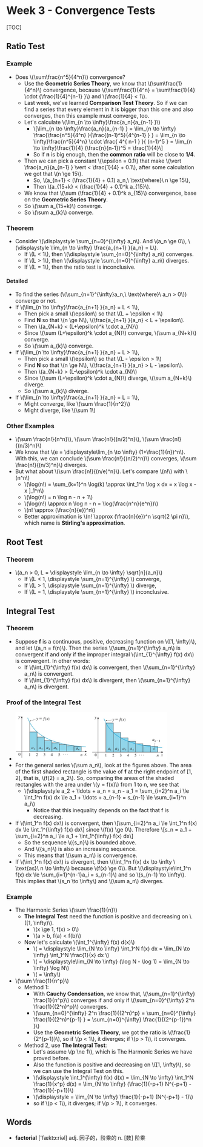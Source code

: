 # Week 3 - Convergence Tests

[TOC]

## Ratio Test

### Example

* Does \\(\sum\frac{n^5}{4^n}\\) convergence?
    * Use the **Geometric Series Theory**, we know that \\(\sum\frac{1}{4^n}\\) convergence, because \\(\sum\frac{1}{4^n} = \sum\frac{1}{4} \cdot {\frac{1}{4}^{n-1} }\\) and \\(\frac{1}{4} < 1\\).
    * Last week, we've learned **Comparison Test Theory**. So if we can find a series that every element in it is bigger than this one and also converges, then this example must converge, too.
    * Let's calculate \\(\lim_{n \to \infty}\frac{a_n}{a_{n-1} }\\)
        * \\[\lim_{n \to \infty}\frac{a_n}{a_{n-1} } = \lim_{n \to \infty} \frac{\frac{n^5}{4^n} }{\frac{(n-1)^5}{4^{n-1} } } = \lim_{n \to \infty}\frac{n^5}{4^n} \cdot \frac{ 4^{ n-1 } }{ (n-1)^5 } = \lim_{n \to \infty}\frac{1}{4} (\frac{n}{n-1})^5 = \frac{1}{4}\\]
        * So if **n** is big enough, then the **common ratio** will be close to **1/4**.
    * Then we can pick a constant \\(\epsilon = 0.1\\) that make \\(\vert \frac{a_n}{a_{n-1} } \vert < \frac{1}{4} + 0.1\\), after some calculation we got that \\(n \ge 15\\).
        * So, \\(a_{n+1} < (\frac{1}{4} + 0.1) a_n,\ \text{where}\ n \ge 15\\),
        * Then \\(a_{15+k} < (\frac{1}{4} + 0.1)^k a_{15}\\).
    * We know that \\(\sum (\frac{1}{4} + 0.1)^k a_{15}\\) convergence, base on the **Geometric Series Theory**.
    * So \\(\sum a_{15+k}\\) converge.
    * So \\(\sum a_{k}\\) converge.

### Theorem

* Consider \\(\displaystyle \sum_{n=0}^{\infty} a_n\\). And \\(a_n \ge 0\\), \\(\displaystyle \lim_{n \to \infty} \frac{a_{n+1} }{a_n} = L\\).
    * If \\(L < 1\\), then \\(\displaystyle \sum_{n=0}^{\infty} a_n\\) converges.
    * If \\(L > 1\\), then \\(\displaystyle \sum_{n=0}^{\infty} a_n\\) diverges.
    * If \\(L = 1\\), then the ratio test is inconclusive.

#### Detailed

* To find the series (\\(\sum_{n=1}^{\infty}a_n,\ \text{where}\ a_n > 0\\)) converge or not.
* If \\(\lim_{n \to \infty}\frac{a_{n+1} }{a_n} = L < 1\\),
    * Then pick a small \\(\epsilon\\) so that \\(L + \epsilon < 1\\)
    * Find **N** so that \\(n \ge N\\), \\(\frac{a_{n+1} }{a_n} < L + \epsilon\\).
    * Then \\(a_{N+k} < (L+\epsilon)^k \cdot a_{N}\\)
    * Since \\(\sum (L+\epsilon)^k \cdot a_{N}\\) converge, \\(\sum a_{N+k}\\) converge.
    * So \\(\sum a_{k}\\) converge.
* If \\(\lim_{n \to \infty}\frac{a_{n+1} }{a_n} = L > 1\\),
    * Then pick a small \\(\epsilon\\) so that \\(L - \epsilon > 1\\)
    * Find **N** so that \\(n \ge N\\), \\(\frac{a_{n+1} }{a_n} > L - \epsilon\\).
    * Then \\(a_{N+k} > (L-\epsilon)^k \cdot a_{N}\\)
    * Since \\(\sum (L+\epsilon)^k \cdot a_{N}\\) diverge, \\(\sum a_{N+k}\\) diverge.
    * So \\(\sum a_{k}\\) diverge.
* If \\(\lim_{n \to \infty}\frac{a_{n+1} }{a_n} = L = 1\\),
    * Might converge, like \\(\sum \frac{1}{n^2}\\)
    * Might diverge, like \\(\sum 1\\)
 
### Other Examples

* \\(\sum \frac{n!}{n^n}\\), \\(\sum \frac{n!}{(n/2)^n}\\), \\(\sum \frac{n!}{(n/3)^n}\\)
* We know that \\(e = \displaystyle\lim_{n \to \infty} (1+\frac{1}{n})^n\\). With this, we can conclude \\(\sum \frac{n!}{(n/2)^n}\\) converges, \\(\sum \frac{n!}{(n/3)^n}\\) diverges.
* But what about \\(\sum \frac{n!}{(n/e)^n}\\). Let's compare \\(n!\\) with \\(n^n\\)
    * \\(\log(n!) = \sum_{k=1}^n \log(k) \approx \int_1^n \log x dx = x \log x - x ]_1^n\\)
    * \\(\log(n!) = n \log n - n + 1\\)
    * \\(\log(n!) \approx n \log n - n = \log(\frac{n^n}{e^n})\\)
    * \\(n! \approx (\frac{n}{e})^n\\)
    * Better approximation is \\(n! \approx (\frac{n}{e})^n \sqrt{2 \pi n}\\), which name is **Stirling's approximation**.

## Root Test

### Theorem

* \\(a_n > 0, L = \displaystyle \lim_{n \to \infty} \sqrt[n]{a_n}\\)
    * If \\(L < 1, \displaystyle \sum_{n=1}^{\infty} \\) converge,
    * If \\(L > 1, \displaystyle \sum_{n=1}^{\infty} \\) diverge,
    * If \\(L = 1, \displaystyle \sum_{n=1}^{\infty} \\) inconclusive.

## Integral Test

### Theorem

* Suppose **f** is a continuous, positive, decreasing function on \\([1, \infty)\\), and let \\(a_n = f(n)\\). Then the series \\(\sum_{n=1}^{\infty} a_n\\) is convergent if and only if the improper integral \\(\int_{1}^{\infty} f(x) dx\\) is convergent. In other words:
    * If \\(\int_{1}^{\infty} f(x) dx\\) is convergent, then \\(\sum_{n=1}^{\infty} a_n\\) is convergent.
    * If \\(\int_{1}^{\infty} f(x) dx\\) is divergent, then \\(\sum_{n=1}^{\infty} a_n\\) is divergent.

### Proof of the Integral Test

* <img src="media/15181757684961.jpg" width=400 />
* For the general series \\(\sum a_n\\), look at the figures above. The area of the first shaded rectangle is the value of **f** at the right endpoint of [1, 2], that is, \\(f(2) = a_2\\). So, comparing the areas of the shaded rectangles with the area under \\(y = f(x)\\) from 1 to n, we see that
    * \\(\displaystyle a_2 + \ldots + a_n = s_n - a_1 = \sum_{i=2}^n a_i \le \int_1^n f(x) dx \le a_1 + \ldots + a_{n-1} = s_{n-1} \le \sum_{i=1}^n a_i\\)
        * Notice that this inequality depends on the fact that f is decreasing.
* If \\(\int_1^n f(x) dx\\) is convergent, then \\[\sum_{i=2}^n a_i \le \int_1^n f(x) dx \le \int_1^{\infty} f(x) dx\\] since \\(f(x) \ge 0\\). Therefore \\[s_n = a_1 + \sum_{i=2}^n a_i \le a_1 + \int_1^{\infty} f(x) dx\\]
    * So the sequence \\(\{s_n\}\\) is bounded above.
    * And \\(\{s_n\}\\) is also an increasing sequence.
    * This means that \\(\sum a_n\\) is convergence.
* If \\(\int_1^n f(x) dx\\) is divergent, then \\(\int_1^n f(x) dx \to \infty \ \text{as}\ n \to \infty\\) because \\(f(x) \ge 0\\). But \\(\displaystyle\int_1^n f(x) dx \le \sum_{i=1}^{n-1}a_i = s_{n-1}\\) and so \\(s_{n-1} \to \infty\\). This implies that \\(s_n \to \infty\\) and \\(\sum a_n\\) diverges.

### Example

* The Harmonic Series \\(\sum \frac{1}{n}\\)
    * **The Integral Test** need the function is positive and decreasing on \\([1, \infty)\\).
        * \\(x \ge 1, f(x) > 0\\)
        * \\(a > b, f(a) < f(b)\\)
    * Now let's calculate \\(\int_1^{\infty} f(x) d(x)\\)
        * \\( = \displaystyle \lim_{N \to \infty} \int_1^N f(x) dx = \lim_{N \to \infty} \int_1^N \frac{1}{x} dx \\)
        * \\( = \displaystyle\lim_{N \to \infty} (\log N - \log 1) = \lim_{N \to \infty} \log N\\)
        * \\( = \infty\\)
* \\(\sum \frac{1}{n^p}\\)
    * Method 1:
        * With **Cauchy Condensation**, we know that, \\(\sum_{n=1}^{\infty} \frac{1}{n^p}\\) converges if and only if \\(\sum_{n=0}^{\infty} 2^n \frac{1}{(2^n)^p}\\) converges.
        * \\(\sum_{n=0}^{\infty} 2^n \frac{1}{(2^n)^p} = \sum_{n=0}^{\infty} \frac{1}{(2^n)^{p-1} } = \sum_{n=0}^{\infty} \frac{1}{(2^{p-1})^n }\\)
        * Use the **Geometric Series Theory**, we got the ratio is \\(\frac{1}{2^{p-1}}\\), so if \\(p < 1\\), it diverges; if \\(p > 1\\), it converges. 
    * Method 2, use **The Integral Test**:
        * Let's assume \\(p \ne 1\\), which is The Harmonic Series we have proved before.
        * Also the function is positive and decreasing on \\([1, \infty)\\), so we can use the Integral Test on this.
        * \\(\displaystyle \int_1^{\infty} f(x) d(x) = \lim_{N \to \infty} \int_1^N \frac{1}{x^p} d(x) = \lim_{N \to \infty} (\frac{1}{-p+1} N^{-p+1} - \frac{1}{-p+1})\\)
        * \\(\displaystyle = \lim_{N \to \infty} \frac{1}{-p+1} (N^{-p+1} - 1)\\)
        * so if \\(p < 1\\), it diverges; if \\(p > 1\\), it converges. 

        
## Words

* **factorial** ['fæktɔ:riəl] adj. 因子的，阶乘的 n. [数] 阶乘

